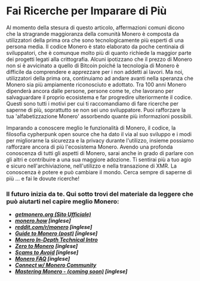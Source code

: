 # Fai Ricerche per Imparare di Più

Al momento della stesura di questo articolo, affermazioni comuni dicono che la stragrande maggioranza della comunità Monero è composta da utilizzatori della prima ora che sono tecnologicamente più esperti di una persona media. Il codice Monero è stato elaborato da poche centinaia di sviluppatori, che è comunque molto più di quanto richiede la maggior parte dei progetti legati alla crittografia. Alcuni ipotizzano che il prezzo di Monero non si è avvicinato a quello di Bitcoin poiché la tecnologia di Monero è difficile da comprendere e apprezzare per i non addetti ai lavori. Ma noi, utilizzatori della prima ora, continuiamo ad andare avanti nella speranza che Monero sia più ampiamente riconosciuto e adottato. Tra 100 anni Monero dipenderà ancora dalle persone, persone come te, che lavorano per salvaguardare il proprio ecosistema e far progredire ulteriormente il codice. Questi sono tutti i motivi per cui ti raccomandiamo di fare ricerche per saperne di più, soprattutto se non sei uno sviluppatore. Puoi rafforzare la tua 'alfabetizzazione Monero' assorbendo quante più informazioni possibili.

Imparando a conoscere meglio le funzionalità di Monero, il codice, la filosofia cypherpunk open source che ha dato il via al suo sviluppo e i modi per migliorarne la sicurezza e la privacy durante l'utilizzo, insieme possiamo rafforzare ancora di più l'ecosistema Monero. Avendo una profonda conoscenza di tutti gli aspetti di Monero, sarai anche in grado di parlare con gli altri e contribuire a una sua maggiore adozione. Ti sentirai più a tuo agio e sicuro nell'archiviazione, nell'utilizzo e nella transazione di XMR. La conoscenza è potere e può cambiare il mondo. Cerca sempre di saperne di più ... e fai le dovute ricerche!

### Il futuro inizia da te. Qui sotto trovi del materiale da leggere che può aiutarti nel capire meglio Monero:

+ **_[getmonero.org (Sito Ufficiale)](https://getmonero.org/it/)_**
+ **_[monero.how](https://www.monero.how/)		[inglese]_**
+ **_[reddit.com/r/monero](https://www.reddit.com/r/Monero/)		[inglese]_**
+ **_[Guide to Monero (post)](https://www.reddit.com/r/CryptoCurrency/comments/7ra409/your_guide_to_monero_and_why_it_has_great/)		[inglese]_**
+ **_[Monero In-Depth Technical Intro](https://steemit.com/monero/@sgp/7yjqso-a-monero-introduction-for-beginners)_**
+ **_[Zero to Monero](https://www.getmonero.org/it/library/Zero-to-Monero-1-0-0.pdf)		[inglese]_**
+ **_[Scams to Avoid](https://www.reddit.com/r/Monero/wiki/avoid)		[inglese]_**
+ **_[Monero FAQ](https://www.getmonero.org/it/get-started/faq/)		[inglese]_**
+ **_[Connect w/ Monero Community](https://getmonero.org/it/community/hangouts/)_**
+ **_[Mastering Monero - (coming soon)](https://masteringmonero.com/)		[inglese]_**
